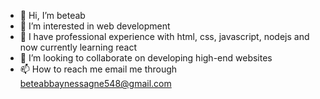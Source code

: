 - 👋 Hi, I’m beteab
- 👀 I’m interested in web development 
- 🌱 I have professional experience with html, css, javascript, nodejs and now currently learning react
- 💞️ I’m looking to collaborate on developing high-end websites 
- 📫 How to reach me email me through  beteabbaynessagne548@gmail.com 

<!---
beteab548/beteab548 is a ✨ special ✨ repository because its `README.md` (this file) appears on your GitHub profile.
You can click the Preview link to take a look at your changes.
--->
